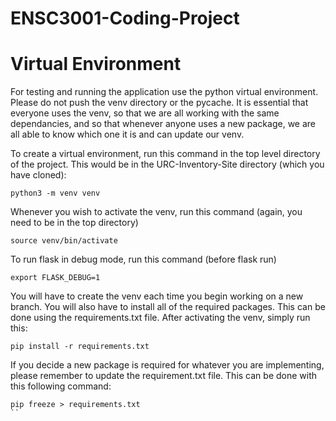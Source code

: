 # ENSC3001-Coding-Project

# Virtual Environment
For testing and running the application use the python virtual environment. Please do not push the venv directory or the pycache.
It is essential that everyone uses the venv, so that we are all working with the same dependancies, and so that whenever anyone uses a new package, we are all able to know which one it is and can update our venv. 

To create a virtual environment, run this command in the top level directory of the project. This would be in the URC-Inventory-Site directory (which you have cloned):
```shell
python3 -m venv venv
```
Whenever you wish to activate the venv, run this command (again, you need to be in the top directory)
```shell
source venv/bin/activate
```
To run flask in debug mode, run this command (before flask run)
```shell
export FLASK_DEBUG=1
```

You will have to create the venv each time you begin working on a new branch. You will also have to install all of the required packages. This can be done using the requirements.txt file. After activating the venv, simply run this:
```shell
pip install -r requirements.txt
```

If you decide a new package is required for whatever you are implementing, please remember to update the requirement.txt file. This can be done with this following command:
```shell
pip freeze > requirements.txt
``
